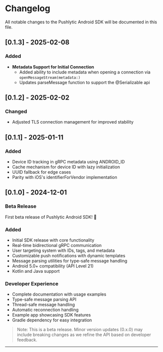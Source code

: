 # Changelog
All notable changes to the Pushlytic Android SDK will be documented in this file.

## [0.1.3] - 2025-02-08
### Added
- **Metadata Support for Initial Connection**
    - Added ability to include metadata when opening a connection via `openMessageStream(metadata:)`
    - Updates parseMessage function to support the @Serializable api

## [0.1.2] - 2025-02-02
### Changed
- Adjusted TLS connection management for improved stability

## [0.1.1] - 2025-01-11
### Added
- Device ID tracking in gRPC metadata using ANDROID_ID
- Cache mechanism for device ID with lazy initialization
- UUID fallback for edge cases
- Parity with iOS's identifierForVendor implementation

## [0.1.0] - 2024-12-01
### Beta Release
First beta release of Pushlytic Android SDK! 🎉

### Added
- Initial SDK release with core functionality
- Real-time bidirectional gRPC communication
- User targeting system with IDs, tags, and metadata
- Customizable push notifications with dynamic templates
- Message parsing utilities for type-safe message handling
- Android 5.0+ compatibility (API Level 21)
- Kotlin and Java support

### Developer Experience
- Complete documentation with usage examples
- Type-safe message parsing API
- Thread-safe message handling
- Automatic reconnection handling
- Example app showcasing SDK features
- Gradle dependency for easy integration

> Note: This is a beta release. Minor version updates (0.x.0) may include breaking changes as we refine the API based on developer feedback.

---